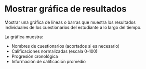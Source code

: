 # Mostrar gráfica de resultados

Mostrar una gráfica de líneas o barras que muestra los resultados individuales de los cuestionarios del estudiante a lo largo del tiempo.

La gráfica muestra:
- Nombres de cuestionarios (acortados si es necesario)
- Calificaciones normalizadas (escala 0-100)
- Progresión cronológica
- Información de calificación promedio
